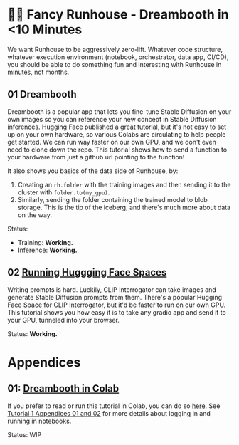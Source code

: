 # 🧑‍🎨 Fancy Runhouse - Dreambooth in <10 Minutes

We want Runhouse to be aggressively zero-lift. Whatever code
structure, whatever execution environment (notebook, 
orchestrator, data app, CI/CD), you should be able to do something fun
and interesting with Runhouse in minutes, not months.

## 01 Dreambooth

Dreambooth is a popular app that lets you fine-tune Stable Diffusion on your
own images so you can reference your new concept in Stable Diffusion inferences.
Hugging Face published a [great tutorial](https://huggingface.co/blog/dreambooth),
but it's not easy to set up on your own hardware, so various Colabs are circulating
to help people get started. We can run way faster on our own GPU, and we don't even 
need to clone down the repo. This tutorial shows how to send a function to your 
hardware from just a github url pointing to the function!

It also shows you basics of the data side of Runhouse, by:
1) Creating an `rh.folder` with the training images and then sending it to the cluster with
`folder.to(my_gpu)`. 
2) Similarly, sending the folder containing the trained model to blob storage.
This is the tip of the iceberg, and there's much more about data on the way.

Status:
* Training: **Working.**
* Inference: **Working.**

## 02 [Running Huggging Face Spaces](./p02_gradio_clip_interrogator.py)

Writing prompts is hard. Luckily, CLIP Interrogator can take images and generate
Stable Diffusion prompts from them. There's a popular Hugging Face Space for CLIP 
Interrogator, but it'd be faster to run on our own GPU. This tutorial shows you 
how easy it is to take any gradio app and send it to your GPU, tunneled into 
your browser.

Status: **Working.**

# Appendices

## 01: [Dreambooth in Colab](https://colab.research.google.com/github/run-house/tutorials/blob/main/t02_Dreambooth/x01_Colab_Dreambooth.ipynb)

If you prefer to read or run this tutorial in Colab, you can do so 
[here](https://colab.research.google.com/github/run-house/tutorials/blob/main/t02_Dreambooth/x01_Colab_Dreambooth.ipynb).
See [Tutorial 1 Appendices 01 and 02](../t01_Stable_Diffusion/README.md#appendices) for more details
about logging in and running in notebooks.

Status: WIP